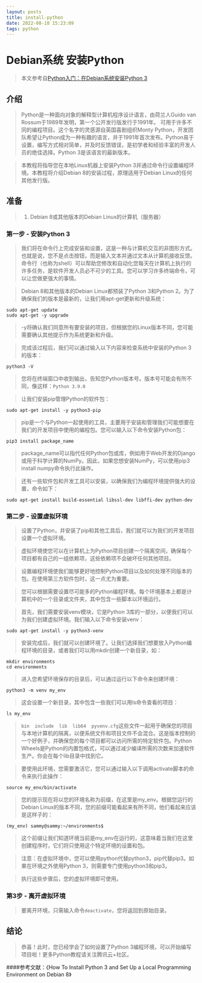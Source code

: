 ```yaml
---
layout: posts
title: install-python
date: 2022-08-18 15:23:09
tags: python
---
```


# Debian系统 安装Python

> 本文参考自[Python入门：在Debian系统安装Python 3](https://cloud.tencent.com/developer/article/1165255)

## 介绍

> Python是一种面向对象的解释型计算机程序设计语言，由荷兰人Guido van Rossum于1989年发明，第一个公开发行版发行于1991年。 可用于许多不同的编程项目。这个名字的灵感源自英国喜剧组织Monty Python，开发团队希望让Python成为一种有趣的语言，并于1991年首次发布。Python易于设置，编写方式相对简单，并及时反馈错误，是初学者和经验丰富的开发人员的绝佳选择。Python 3是该语言的最新版本。

> 本教程将指导您在本地Linux机器上安装Python 3并通过命令行设置编程环境。本教程将介绍Debian 8的安装过程，原理适用于Debian Linux的任何其他发行版。

## 准备

> 1. Debian 8或其他版本的Debian Linux的计算机（服务器）

### 第一步 - 安装Python 3

> 我们将在命令行上完成安装和设置，这是一种与计算机交互的非图形方式。也就是说，您不是点击按钮，而是输入文本并通过文本从计算机接收反馈。命令行（也称为shell）可以帮助您修改和自动化您每天在计算机上执行的许多任务，是软件开发人员必不可少的工具。您可以学习许多终端命令，可以让您做更强大的事情。

> Debian 8和其他版本的Debian Linux都预装了Python 3和Python 2。为了确保我们的版本是最新的，让我们用apt-get更新和升级系统：

```
sudo apt-get update
sudo apt-get -y upgrade
```

> -y将确认我们同意所有要安装的项目，但根据您的Linux版本不同，您可能需要确认其他提示作为系统更新和升级。

>完成该过程后，我们可以通过输入以下内容来检查系统中安装的Python 3的版本：

```
python3 -V
```

> 您将在终端窗口中收到输出，告知您Python版本号。版本号可能会有所不同，像这样：`Python 3.9.0`

> 让我们安装pip管理Python的软件包：

```
sudo apt-get install -y python3-pip
```

> pip是一个与Python一起使用的工具，主要用于安装和管理我们可能想要在我们的开发项目中使用的编程包。您可以输入以下命令安装Python包：

```
pip3 install package_name
```

> package_name可以指代任何Python包或库，例如用于Web开发的Django或用于科学计算的NumPy。因此，如果您想安装NumPy，可以使用pip3 install numpy命令执行此操作。

> 还有一些软件包和开发工具可以安装，以确保我们为编程环境提供强大的设置，命令如下：

```
sudo apt-get install build-essential libssl-dev libffi-dev python-dev
```

### 第二步 - 设置虚拟环境

> 设置了Python，并安装了pip和其他工具后，我们就可以为我们的开发项目设置一个虚拟环境。

> 虚拟环境使您可以在计算机上为Python项目创建一个隔离空间，确保每个项目都有自己的一组依赖项，这些依赖项不会破坏任何其他项目。

> 设置编程环境使我们能够更好地控制Python项目以及如何处理不同版本的包。在使用第三方软件包时，这一点尤为重要。

> 您可以根据需要设置尽可能多的Python编程环境。每个环境基本上都是计算机中的一个目录或文件夹，其中包含一些脚本以环境运行。

> 首先，我们需要安装venv模块，它是Python 3库的一部分，以便我们可以为我们创建虚拟环境。我们输入以下命令安装venv：

```
sudo apt-get install -y python3-venv
```

> 安装完成后，我们就可以创建环境了。让我们选择我们想要放入Python编程环境的目录，或者我们可以用mkdir创建一个新目录，如：

```
mkdir environments
cd environments
```

> 进入您希望环境保存的目录后，可以通过运行以下命令来创建环境：

```
python3 -m venv my_env
```

> 这会设置一个新目录，其中包含一些我们可以用ls命令查看的项目：

```
ls my_env
```

> `bin  include  lib  lib64  pyvenv.cfg`这些文件一起用于确保您的项目与本地计算机的隔离，以便系统文件和项目文件不会混合。这是版本控制的一个好例子，并确保您的每个项目都可以访问所需的特定软件包。Python Wheels是Python的内置包格式，可以通过减少编译所需的次数来加速软件生产。你会在每个lib目录中找到它。

> 要使用此环境，您需要激活它，您可以通过输入以下调用activate脚本的命令来执行此操作：

```
source my_env/bin/activate
```

> 您的提示现在将以您的环境名称为前缀，在这里是my_env。根据您运行的Debian Linux的版本不同，您的前缀可能看起来有所不同，他们看起来应该是这样子的：

```
(my_env) sammy@sammy:~/environments$
```

> 这个前缀让我们知道环境当前是my_env在运行的，这意味着当我们在这里创建程序时，它们将只使用这个特定环境的设置和包。

> 注意：在虚拟环境中，您可以使用python代替python3，pip代替pip3。如果在环境之外使用Python 3，则需要专门使用python3和pip3。

> 执行这些步骤后，您的虚拟环境即可使用。

### 第3步 - 离开虚拟环境

> 要离开环境，只需输入命令`deactivate`，您将返回到原始目录。

## 结论

> 恭喜！此时，您已经学会了如何设置了Python 3编程环境，可以开始编写项目啦！更多Python教程请关注腾讯云+社区。

####参考文献：《How To Install Python 3 and Set Up a Local Programming Environment on Debian 8》